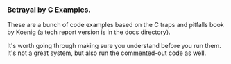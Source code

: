 ### Betrayal by C Examples.

These are a bunch of code examples based on the C traps and pitfalls
book by Koenig (a tech report version is in the docs directory).

It's worth going through making sure you understand before you run them.
It's not a great system, but also run the commented-out code as well.
